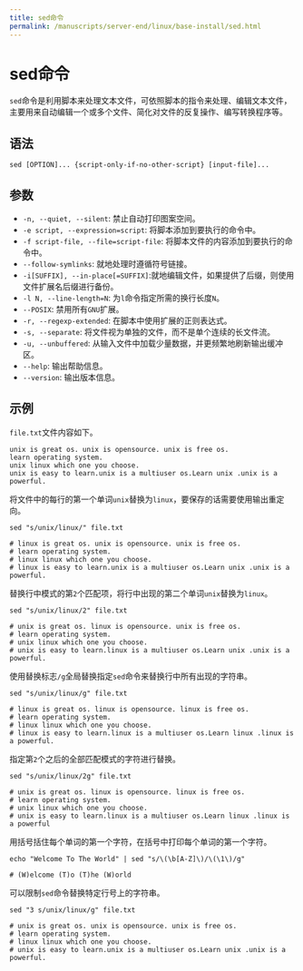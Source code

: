 ```yaml
---
title: sed命令
permalink: /manuscripts/server-end/linux/base-install/sed.html
---
```

  

# sed命令

 `sed`命令是利用脚本来处理文本文件，可依照脚本的指令来处理、编辑文本文件，主要用来自动编辑一个或多个文件、简化对文件的反复操作、编写转换程序等。

## 语法

```shell
sed [OPTION]... {script-only-if-no-other-script} [input-file]...
```

## 参数

- `-n, --quiet, --silent`: 禁止自动打印图案空间。
- `-e script, --expression=script`: 将脚本添加到要执行的命令中。
- `-f script-file, --file=script-file`: 将脚本文件的内容添加到要执行的命令中。
- `--follow-symlinks`: 就地处理时遵循符号链接。
- `-i[SUFFIX], --in-place[=SUFFIX]`:就地编辑文件，如果提供了后缀，则使用文件扩展名后缀进行备份。
- `-l N, --line-length=N`: 为`l`命令指定所需的换行长度`N`。
- `--POSIX`: 禁用所有`GNU`扩展。
- `-r, --regexp-extended`: 在脚本中使用扩展的正则表达式。
- `-s, --separate`: 将文件视为单独的文件，而不是单个连续的长文件流。
- `-u, --unbuffered`: 从输入文件中加载少量数据，并更频繁地刷新输出缓冲区。
- `--help`: 输出帮助信息。
- `--version`: 输出版本信息。

## 示例

`file.txt`文件内容如下。

```text
unix is great os. unix is opensource. unix is free os.
learn operating system.
unix linux which one you choose.
unix is easy to learn.unix is a multiuser os.Learn unix .unix is a powerful.
```

将文件中的每行的第一个单词`unix`替换为`linux`，要保存的话需要使用输出重定向。

```shell
sed "s/unix/linux/" file.txt

# linux is great os. unix is opensource. unix is free os.
# learn operating system.
# linux linux which one you choose.
# linux is easy to learn.unix is a multiuser os.Learn unix .unix is a powerful.
```

替换行中模式的第`2`个匹配项，将行中出现的第二个单词`unix`替换为`linux`。

```shell
sed "s/unix/linux/2" file.txt

# unix is great os. linux is opensource. unix is free os.
# learn operating system.
# unix linux which one you choose.
# unix is easy to learn.linux is a multiuser os.Learn unix .unix is a powerful.
```

使用替换标志`/g`全局替换指定`sed`命令来替换行中所有出现的字符串。

```shell
sed "s/unix/linux/g" file.txt

# linux is great os. linux is opensource. linux is free os.
# learn operating system.
# linux linux which one you choose.
# linux is easy to learn.linux is a multiuser os.Learn linux .linux is a powerful.
```

指定第`2`个之后的全部匹配模式的字符进行替换。

```shell
sed "s/unix/linux/2g" file.txt

# unix is great os. linux is opensource. linux is free os.
# learn operating system.
# unix linux which one you choose.
# unix is easy to learn.linux is a multiuser os.Learn linux .linux is a powerful
```

用括号括住每个单词的第一个字符，在括号中打印每个单词的第一个字符。

```text
echo "Welcome To The World" | sed "s/\(\b[A-Z]\)/\(\1\)/g"

# (W)elcome (T)o (T)he (W)orld
```

可以限制`sed`命令替换特定行号上的字符串。

```text
sed "3 s/unix/linux/g" file.txt

# unix is great os. unix is opensource. unix is free os.
# learn operating system.
# linux linux which one you choose.
# unix is easy to learn.unix is a multiuser os.Learn unix .unix is a powerful.
```
